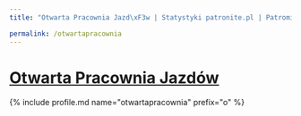 ```yaml
---
title: "Otwarta Pracownia Jazd\xF3w | Statystyki patronite.pl | Patromierz"

permalink: /otwartapracownia
---
```


# [Otwarta Pracownia Jazdów](https://patronite.pl/otwartapracownia)

{% include profile.md name="otwartapracownia" prefix="o" %}
